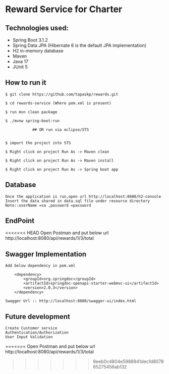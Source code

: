 # Reward Service for Charter



## Technologies used:
* Spring Boot 3.1.2
* Spring Data JPA (Hibernate 6  is the default JPA implementation)
* H2 in-memory database
* Maven
* Java 17
* JUnit 5

## How to run it
```
$ git clone https://github.com/tapaskp/rewards.git

$ cd rewards-service (Where pom.xml is present)

$ run mvn clean package

$ ./mvnw spring-boot:run

			## OR run via eclipse/STS
			

$ import the project into STS

$ Right click on project Run As -> Maven clean

$ Right click on project Run As -> Maven install

$ Right click on project Run As -> Spring boot app
`````
## Database 
	Once the application is run,open url http://localhost:8080/h2-console
	Insert the data shared in data.sql file under resource directory
	Note::userName =sa ,password =password
## EndPoint
<<<<<<< HEAD
	Open Postman and put below url
	http://localhost:8080/api/rewards/1/3/total

## Swagger Implementation
	Add below dependency in pom.xml

		<dependency>
			<groupId>org.springdoc</groupId>
			<artifactId>springdoc-openapi-starter-webmvc-ui</artifactId>
			<version>2.0.3</version>
		</dependency>

	Swagger Url :: http://localhost:8080/swagger-ui/index.html
	
## Future development
	Create Customer service
	Authentication/Authorization
	User Input Validation
	
=======
Open Postman and put below url
http://localhost:8080/api/rewards/1/3/total
>>>>>>> 8eeb0c4804e5988941dec1d807865275456ab132

